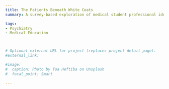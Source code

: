 ```yaml
---
title: The Patients Beneath White Coats
summary: A survey-based exploration of medical student professional identity formation with regards to identifying as a patient/loved one vs. as a medical provider, and if this differs based on the medical specialty in which the personal experience occurred (supported by Steve Miller Fellowship, Columbia VP&S)

tags:
- Psychiatry
- Medical Education



# Optional external URL for project (replaces project detail page).
#external_link: 

#image:
#  caption: Photo by Toa Heftiba on Unsplash
#  focal_point: Smart

---
```


